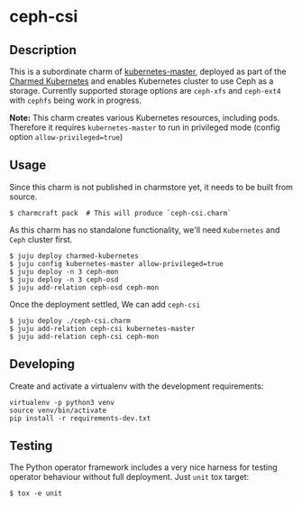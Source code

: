 # ceph-csi

## Description

This is a subordinate charm of [kubernetes-master][1], deployed as part of the
[Charmed Kubernetes][2] and enables Kubernetes cluster to use Ceph as a
storage. Currently supported storage options are `ceph-xfs` and `ceph-ext4`
with `cephfs` being work in progress.

**__Note:__** This charm creates various Kubernetes resources, including pods.
Therefore it requires `kubernetes-master` to run in privileged mode (config
option `allow-privileged=true`) 

## Usage

Since this charm is not published in charmstore yet, it needs to be built from
source.

    $ charmcraft pack  # This will produce `ceph-csi.charm`

As this charm has no standalone functionality, we'll need `Kubernetes` and
`Ceph` cluster first.

    $ juju deploy charmed-kubernetes
    $ juju config kubernetes-master allow-privileged=true
    $ juju deploy -n 3 ceph-mon
    $ juju deploy -n 3 ceph-osd
    $ juju add-relation ceph-osd ceph-mon
    
Once the deployment settled, We can add `ceph-csi`

    $ juju deploy ./ceph-csi.charm
    $ juju add-relation ceph-csi kubernetes-master
    $ juju add-relation ceph-csi ceph-mon
    



## Developing

Create and activate a virtualenv with the development requirements:

    virtualenv -p python3 venv
    source venv/bin/activate
    pip install -r requirements-dev.txt

## Testing

The Python operator framework includes a very nice harness for testing
operator behaviour without full deployment. Just `unit` tox target:

    $ tox -e unit

[1]: https://charmhub.io/containers-kubernetes-master
[2]: https://charmhub.io/charmed-kubernetes